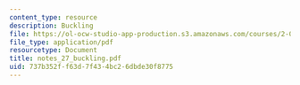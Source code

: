```yaml
---
content_type: resource
description: Buckling
file: https://ol-ocw-studio-app-production.s3.amazonaws.com/courses/2-082-ship-structural-analysis-design-13-122-spring-2003/737b352ff63d7f434bc26dbde30f8775_notes_27_buckling.pdf
file_type: application/pdf
resourcetype: Document
title: notes_27_buckling.pdf
uid: 737b352f-f63d-7f43-4bc2-6dbde30f8775
---
```

